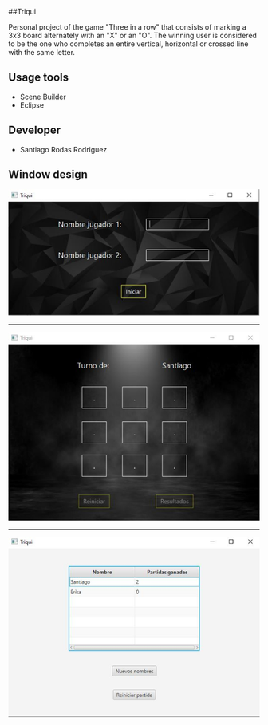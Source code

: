 ##Triqui

Personal project of the game "Three in a row" that consists of marking a 3x3 board alternately with an "X" or an "O".
The winning user is considered to be the one who completes an entire vertical, horizontal or crossed line with the same letter.


## Usage tools

* Scene Builder
* Eclipse

## Developer

* Santiago Rodas Rodriguez

## Window design

![](https://github.com/SantiRodas/Triqui/blob/master/1.JPG)

--------------------------------------------------------------------

![](https://github.com/SantiRodas/Triqui/blob/master/2.JPG)

--------------------------------------------------------------------

![](https://github.com/SantiRodas/Triqui/blob/master/3.JPG)
